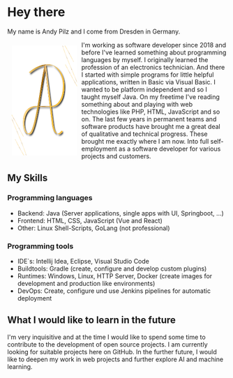 # Hey there
My name is Andy Pilz and I come from Dresden in Germany. 

<div style="display: flex;">
  <img src="static/img/Logog_transparent.png" width="150px" alt="Andy Pilz Logo" style="flex: .25; margin: 10px;" />
  <span style="flex: 1;">
    I'm working as software developer since 2018 and before I've learned something about programming languages by myself.
    I originally learned the profession of an electronics technician. And there I started with simple programs for little helpful applications, written in Basic via Visual Basic. I wanted to be platform independent and so I taught myself Java. On my freetime I've reading something about and playing with web technologies like PHP, HTML, JavaScript and so on. 
    The last few years in permanent teams and software products have brought me a great deal of qualitative and technical progress. These brought me exactly where I am now. Into full self-employment as a software developer for various projects and customers.
  </span>
</div>

## My Skills

### Programming languages
- Backend: Java (Server applications, single apps with UI, Springboot, ...)
- Frontend: HTML, CSS, JavaScript (Vue and React)
- Other: Linux Shell-Scripts, GoLang (not professional)

### Programming tools
- IDE`s: Intellij Idea, Eclipse, Visual Studio Code
- Buildtools: Gradle (create, configure and develop custom plugins)
- Runtimes: Windows, Linux, HTTP Server, Docker (create images for development and production like environments)
- DevOps: Create, configure und use Jenkins pipelines for automatic deployment

## What I would like to learn in the future
I'm very inquisitive and at the time I would like to spend some time to contribute to the development of open source projects. I am currently looking for suitable projects here on GitHub.
In the further future, I would like to deepen my work in web projects and further explore AI and machine learning.